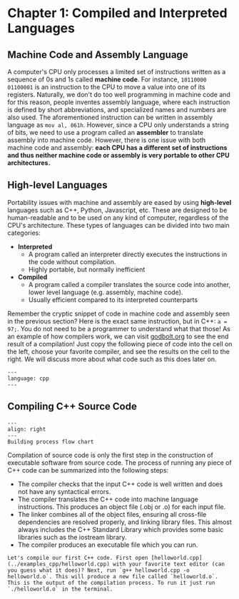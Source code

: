 # Chapter 1: Compiled and Interpreted Languages

## Machine Code and Assembly Language

A computer's CPU only processes a limited set of instructions written as a sequence of 0s and 1s called **machine code**. For instance, `10110000 01100001` is an
instruction to the CPU to move a value into one of its registers. Naturally, we don't do too well programming in machine code and for this reason, people inventes assembly 
language, where each instruction is defined by short abbreviations, and specialized names and numbers are also used. The aforementioned instruction can be written in assembly language 
as `mov al, 061h`. However, since a CPU only understands a string of bits, we need to use a program called an **assembler** to translate assembly into machine code. However, there is one issue with both machine code and assembly: **each CPU has a different set of instructions and thus neither machine code or assembly is very portable to other CPU architectures.**

## High-level Languages

Portability issues with machine and assembly are eased by using **high-level** languages such as C++, Python, Javascript, etc. These are designed to be human-readable and to be used on any kind of computer, regardless of the CPU's architecture. These types of languages can be divided into two main categories:

* **Interpreted**
    - A program called an interpreter directly executes the instructions in the code without compilation.
    - Highly portable, but normally inefficient
* **Compiled**
    - A program called a compiler translates the source code into another, lower level language (e.g. assembly, machine code).
    - Usually efficient compared to its interpreted counterparts

Remember the cryptic snippet of code in machine code and assembly seen in the previous section? Here is the exact same instruction, but in C++: `a = 97;`. You do not need to be a programmer to understand what that those! As an example of how compilers work, we can visit [godbolt.org](https://godbolt.org) to see the end result of a compilation! Just copy the following piece of code into the cell on the left, choose your favorite compiler, and see the results on the cell to the right. We will discuss more about what code such as this does later on.

```{literalinclude} ../examples_cpp/c1_godbolt.cpp
---
language: cpp
---
```

## Compiling C++ Source Code

```{figure} ./assets/mermaid-diagram-2024-06-05-001615.svg
---
align: right
---
Building process flow chart
```

Compilation of source code is only the first step in the construction of executable software from source code. The process of running any piece of C++ code can be summarized into the following steps:

- The compiler checks that the input C++ code is well written and does not have any syntactical errors.
- The compiler translates the C++ code into machine language instructions. This produces an object file (.obj or .o) for each input file.
- The linker combines all of the object files, ensuring all cross-file dependencies are resolved properly, and linking library files. This almost always includes the C++ Standard Library which provides some basic libraries such as the iostream library.
- The compiler produces an executable file which you can run.

```{admonition} Exercise 1.1
Let's compile our first C++ code. First open [helloworld.cpp](../examples_cpp/helloworld.cpp) with your favorite text editor (can you guess what it does)? Next, run `g++ helloworld.cpp -o helloworld.o`. This will produce a new file called `helloworld.o`. This is the output of the compilation process. To run it just run `./helloworld.o` in the terminal.
```